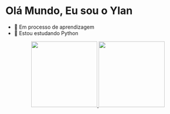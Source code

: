 # Olá Mundo, Eu sou o Ylan

- 🔭 Em processo de aprendizagem
- 🌱 Estou estudando Python 

<div align="center">
  <a href="https://github.com/Ylanvsilva">
  <img height="180em" src="https://github-readme-stats.vercel.app/api?username=Ylanvsilva&show_icons=true&theme=dark&include_all_commits=true&count_private=true"/>
  <img height="180em" src="https://github-readme-stats.vercel.app/api/top-langs/?username=Ylanvsilva&layout=compact&langs_count=7&theme=onedark"/>
</div>

